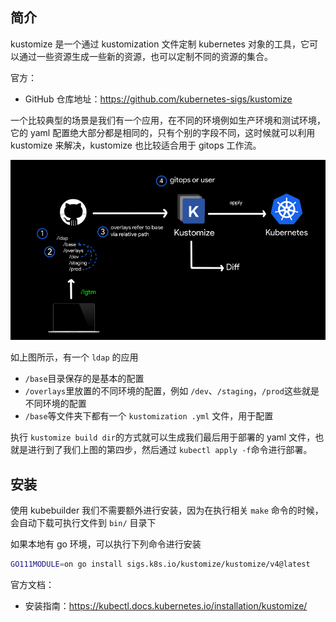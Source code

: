 ## 简介

kustomize 是一个通过 kustomization 文件定制 kubernetes 对象的工具，它可以通过一些资源生成一些新的资源，也可以定制不同的资源的集合。

官方：

- GitHub 仓库地址：<https://github.com/kubernetes-sigs/kustomize>

一个比较典型的场景是我们有一个应用，在不同的环境例如生产环境和测试环境，它的 yaml 配置绝大部分都是相同的，只有个别的字段不同，这时候就可以利用 kustomize 来解决，kustomize 也比较适合用于 gitops 工作流。

![image-20230106151417488](.assets/image-20230106151417488.png)

如上图所示，有一个 `ldap` 的应用

- `/base`目录保存的是基本的配置
- `/overlays`里放置的不同环境的配置，例如 `/dev`、`/staging`，`/prod`这些就是不同环境的配置
- `/base`等文件夹下都有一个 `kustomization .yml` 文件，用于配置

执行 `kustomize build dir`的方式就可以生成我们最后用于部署的 yaml 文件，也就是进行到了我们上图的第四步，然后通过 `kubectl apply -f`命令进行部署。

## 安装

使用 kubebuilder 我们不需要额外进行安装，因为在执行相关 `make` 命令的时候，会自动下载可执行文件到 `bin/` 目录下

如果本地有 go 环境，可以执行下列命令进行安装

```bash
GO111MODULE=on go install sigs.k8s.io/kustomize/kustomize/v4@latest
```

官方文档：

- 安装指南：<https://kubectl.docs.kubernetes.io/installation/kustomize/>